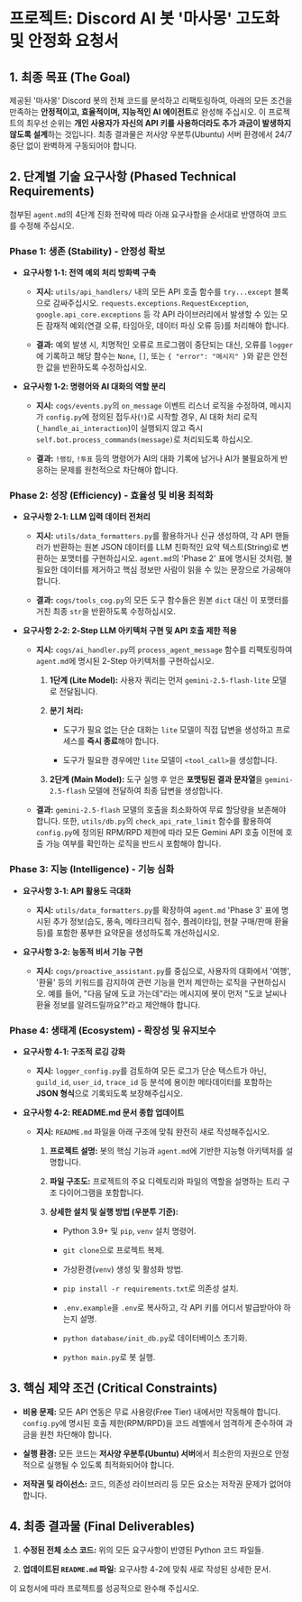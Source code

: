 # 프로젝트: Discord AI 봇 '마사몽' 고도화 및 안정화 요청서

## 1. 최종 목표 (The Goal)

제공된 '마사몽' Discord 봇의 전체 코드를 분석하고 리팩토링하여, 아래의 모든 조건을 만족하는 **안정적이고, 효율적이며, 지능적인 AI 에이전트**로 완성해 주십시오. 이 프로젝트의 최우선 순위는 **개인 사용자가 자신의 API 키를 사용하더라도 추가 과금이 발생하지 않도록 설계**하는 것입니다. 최종 결과물은 저사양 우분투(Ubuntu) 서버 환경에서 24/7 중단 없이 완벽하게 구동되어야 합니다.

## 2. 단계별 기술 요구사항 (Phased Technical Requirements)

첨부된 `agent.md`의 4단계 진화 전략에 따라 아래 요구사항을 순서대로 반영하여 코드를 수정해 주십시오.

### Phase 1: 생존 (Stability) - 안정성 확보

- **요구사항 1-1: 전역 예외 처리 방화벽 구축**
    
    - **지시:** `utils/api_handlers/` 내의 모든 API 호출 함수를 `try...except` 블록으로 감싸주십시오. `requests.exceptions.RequestException`, `google.api_core.exceptions` 등 각 API 라이브러리에서 발생할 수 있는 모든 잠재적 예외(연결 오류, 타임아웃, 데이터 파싱 오류 등)를 처리해야 합니다.
        
    - **결과:** 예외 발생 시, 치명적인 오류로 프로그램이 중단되는 대신, 오류를 `logger`에 기록하고 해당 함수는 `None`, `[]`, 또는 `{ "error": "메시지" }`와 같은 안전한 값을 반환하도록 수정하십시오.
        
- **요구사항 1-2: 명령어와 AI 대화의 역할 분리**
    
    - **지시:** `cogs/events.py`의 `on_message` 이벤트 리스너 로직을 수정하여, 메시지가 `config.py`에 정의된 접두사(`!`)로 시작할 경우, AI 대화 처리 로직(`_handle_ai_interaction`)이 실행되지 않고 즉시 `self.bot.process_commands(message)`로 처리되도록 하십시오.
        
    - **결과:** `!랭킹`, `!투표` 등의 명령어가 AI의 대화 기록에 남거나 AI가 불필요하게 반응하는 문제를 원천적으로 차단해야 합니다.
        

### Phase 2: 성장 (Efficiency) - 효율성 및 비용 최적화

- **요구사항 2-1: LLM 입력 데이터 전처리**
    
    - **지시:** `utils/data_formatters.py`를 활용하거나 신규 생성하여, 각 API 핸들러가 반환하는 원본 JSON 데이터를 LLM 친화적인 요약 텍스트(String)로 변환하는 포맷터를 구현하십시오. `agent.md`의 'Phase 2' 표에 명시된 것처럼, 불필요한 데이터를 제거하고 핵심 정보만 사람이 읽을 수 있는 문장으로 가공해야 합니다.
        
    - **결과:** `cogs/tools_cog.py`의 모든 도구 함수들은 원본 `dict` 대신 이 포맷터를 거친 최종 `str`을 반환하도록 수정하십시오.
        
- **요구사항 2-2: 2-Step LLM 아키텍처 구현 및 API 호출 제한 적용**
    
    - **지시:** `cogs/ai_handler.py`의 `process_agent_message` 함수를 리팩토링하여 `agent.md`에 명시된 2-Step 아키텍처를 구현하십시오.
        
        1. **1단계 (Lite Model):** 사용자 쿼리는 먼저 `gemini-2.5-flash-lite` 모델로 전달됩니다.
            
        2. **분기 처리:**
            
            - 도구가 필요 없는 단순 대화는 `lite` 모델이 직접 답변을 생성하고 프로세스를 **즉시 종료**해야 합니다.
                
            - 도구가 필요한 경우에만 `lite` 모델이 `<tool_call>`을 생성합니다.
                
        3. **2단계 (Main Model):** 도구 실행 후 얻은 **포맷팅된 결과 문자열**을 `gemini-2.5-flash` 모델에 전달하여 최종 답변을 생성합니다.
            
    - **결과:** `gemini-2.5-flash` 모델의 호출을 최소화하여 무료 할당량을 보존해야 합니다. 또한, `utils/db.py`의 `check_api_rate_limit` 함수를 활용하여 `config.py`에 정의된 RPM/RPD 제한에 따라 모든 Gemini API 호출 이전에 호출 가능 여부를 확인하는 로직을 반드시 포함해야 합니다.
        

### Phase 3: 지능 (Intelligence) - 기능 심화

- **요구사항 3-1: API 활용도 극대화**
    
    - **지시:** `utils/data_formatters.py`를 확장하여 `agent.md` 'Phase 3' 표에 명시된 추가 정보(습도, 풍속, 메타크리틱 점수, 플레이타임, 현찰 구매/판매 환율 등)를 포함한 풍부한 요약문을 생성하도록 개선하십시오.
        
- **요구사항 3-2: 능동적 비서 기능 구현**
    
    - **지시:** `cogs/proactive_assistant.py`를 중심으로, 사용자의 대화에서 '여행', '환율' 등의 키워드를 감지하여 관련 기능을 먼저 제안하는 로직을 구현하십시오. 예를 들어, "다음 달에 도쿄 가는데"라는 메시지에 봇이 먼저 "도쿄 날씨나 환율 정보를 알려드릴까요?"라고 제안해야 합니다.
        

### Phase 4: 생태계 (Ecosystem) - 확장성 및 유지보수

- **요구사항 4-1: 구조적 로깅 강화**
    
    - **지시:** `logger_config.py`를 검토하여 모든 로그가 단순 텍스트가 아닌, `guild_id`, `user_id`, `trace_id` 등 분석에 용이한 메타데이터를 포함하는 **JSON 형식**으로 기록되도록 보장해주십시오.
        
- **요구사항 4-2: README.md 문서 종합 업데이트**
    
    - **지시:** `README.md` 파일을 아래 구조에 맞춰 완전히 새로 작성해주십시오.
        
        1. **프로젝트 설명:** 봇의 핵심 기능과 `agent.md`에 기반한 지능형 아키텍처를 설명합니다.
            
        2. **파일 구조도:** 프로젝트의 주요 디렉토리와 파일의 역할을 설명하는 트리 구조 다이어그램을 포함합니다.
            
        3. **상세한 설치 및 실행 방법 (우분투 기준):**
            
            - Python 3.9+ 및 `pip`, `venv` 설치 명령어.
                
            - `git clone`으로 프로젝트 복제.
                
            - 가상환경(`venv`) 생성 및 활성화 방법.
                
            - `pip install -r requirements.txt`로 의존성 설치.
                
            - `.env.example`을 `.env`로 복사하고, 각 API 키를 어디서 발급받아야 하는지 설명.
                
            - `python database/init_db.py`로 데이터베이스 초기화.
                
            - `python main.py`로 봇 실행.
                

## 3. 핵심 제약 조건 (Critical Constraints)

- **비용 문제:** 모든 API 연동은 무료 사용량(Free Tier) 내에서만 작동해야 합니다. `config.py`에 명시된 호출 제한(RPM/RPD)을 코드 레벨에서 엄격하게 준수하여 과금을 원천 차단해야 합니다.
    
- **실행 환경:** 모든 코드는 **저사양 우분투(Ubuntu) 서버**에서 최소한의 자원으로 안정적으로 실행될 수 있도록 최적화되어야 합니다.
    
- **저작권 및 라이선스:** 코드, 의존성 라이브러리 등 모든 요소는 저작권 문제가 없어야 합니다.
    

## 4. 최종 결과물 (Final Deliverables)

1. **수정된 전체 소스 코드:** 위의 모든 요구사항이 반영된 Python 코드 파일들.
    
2. **업데이트된 `README.md` 파일:** 요구사항 4-2에 맞춰 새로 작성된 상세한 문서.
    

이 요청서에 따라 프로젝트를 성공적으로 완수해 주십시오.